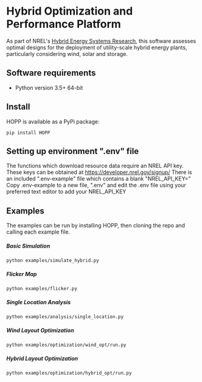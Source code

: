 # Hybrid Optimization and Performance Platform

As part of NREL's [Hybrid Energy Systems Research](https://www.nrel.gov/wind/hybrid-energy-systems-research.html), this
software assesses optimal designs for the deployment of utility-scale hybrid energy plants, particularly considering wind,
solar and storage.

## Software requirements
- Python version 3.5+ 64-bit

## Install
HOPP is available as a PyPi package:

`pip install HOPP` 

## Setting up environment ".env" file
The functions which download resource data require an NREL API key.
These keys can be obtained at https://developer.nrel.gov/signup/
There is an included ".env-example" file which contains a blank "NREL_API_KEY="
Copy .env-example to a new file, ".env" and edit the .env file using your preferred text editor to add your NREL_API_KEY

## Examples

The examples can be run by installing HOPP, then cloning the repo and calling each example file.

##### Basic Simulation
`python examples/simulate_hybrid.py`

##### Flicker Map
`python examples/flicker.py`

##### Single Location Analysis
`python examples/analysis/single_location.py`

##### Wind Layout Optimization
`python examples/optimization/wind_opt/run.py`

##### Hybrid Layout Optimization
`python examples/optimization/hybrid_opt/run.py`


